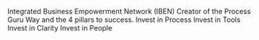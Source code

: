 Integrated Business Empowerment Network (IBEN)
Creator of the Process Guru Way and the 4 pillars to success.
Invest in Process
Invest in Tools
Invest in Clarity
Invest in People

